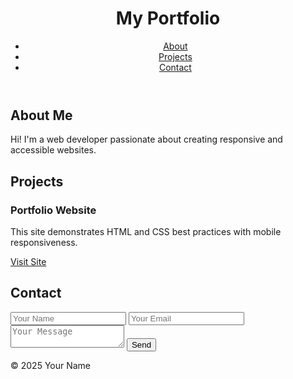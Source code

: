 <!DOCTYPE html>
<html lang="en">
<head>
  <meta charset="UTF-8" />
  <meta name="viewport" content="width=device-width, initial-scale=1.0"/>
  <title>My Portfolio</title>
  <link rel="stylesheet" href="style.css" />
</head>
<body>
  <header>
    <h1>My Portfolio</h1>
    <nav>
      <ul class="nav-links">
        <li><a href="#about">About</a></li>
        <li><a href="#projects">Projects</a></li>
        <li><a href="#contact">Contact</a></li>
      </ul>
    </nav>
  </header>

  <section id="about">
    <h2>About Me</h2>
    <p>Hi! I'm a web developer passionate about creating responsive and accessible websites.</p>
  </section>

  <section id="projects">
    <h2>Projects</h2>
    <div class="project-card">
      <h3>Portfolio Website</h3>
      <p>This site demonstrates HTML and CSS best practices with mobile responsiveness.</p>
      <a href="https://example.com" target="_blank">Visit Site</a>
    </div>
  </section>

  <section id="contact">
    <h2>Contact</h2>
    <form action="#" method="post">
      <input type="text" name="name" placeholder="Your Name" required />
      <input type="email" name="email" placeholder="Your Email" required />
      <textarea name="message" placeholder="Your Message" required></textarea>
      <button type="submit">Send</button>
    </form>
  </section>

  <footer>
    <p>&copy; 2025 Your Name</p>
  </footer>
</body>
</html>
